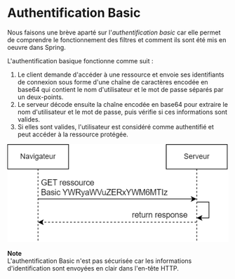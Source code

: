 # Authentification Basic

Nous faisons une brève aparté sur l'*authentification basic* car elle permet de comprendre le fonctionnement des filtres et comment ils sont été mis en oeuvre dans Spring.

L'authentification basique fonctionne comme suit :
1. Le client demande d'accéder à une ressource et envoie ses identifiants de connexion sous forme d'une chaîne de caractères encodée en base64 qui contient le nom d'utilisateur et le mot de passe séparés par un deux-points.
2. Le serveur décode ensuite la chaîne encodée en base64 pour extraire le nom d'utilisateur et le mot de passe, puis vérifie si ces informations sont valides.
3. Si elles sont valides, l'utilisateur est considéré comme authentifié et peut accéder à la ressource protégée.

![](../Images/Basic_fonctionnement.png)

**Note**  
L'authentification Basic n'est pas sécurisée car les informations d'identification sont envoyées en clair dans l'en-tête HTTP.